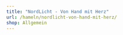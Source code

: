 ```yaml
---
title: "NordLicht - Von Hand mit Herz"
url: /hameln/nordlicht-von-hand-mit-herz/
shop: Allgemein
---
```

